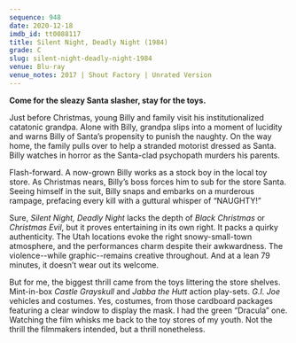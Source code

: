 ```yaml
---
sequence: 948
date: 2020-12-18
imdb_id: tt0088117
title: Silent Night, Deadly Night (1984)
grade: C
slug: silent-night-deadly-night-1984
venue: Blu-ray
venue_notes: 2017 | Shout Factory | Unrated Version
---
```


**Come for the sleazy Santa slasher, stay for the toys.**

<!-- end -->

Just before Christmas, young Billy and family visit his institutionalized catatonic grandpa. Alone with Billy, grandpa slips into a moment of lucidity and warns Billy of Santa’s propensity to punish the naughty. On the way home, the family pulls over to help a stranded motorist dressed as Santa. Billy watches in horror as the Santa-clad psychopath murders his parents.

Flash-forward. A now-grown Billy works as a stock boy in the local toy store. As Christmas nears, Billy’s boss forces him to sub for the store Santa. Seeing himself in the suit, Billy snaps and embarks on a murderous rampage, prefacing every kill with a guttural whisper of “NAUGHTY!”

Sure, _Silent Night, Deadly Night_ lacks the depth of <span data-imdb-id="tt0071222">_Black Christmas_</span> or <span data-imdb-id="tt0081793">_Christmas Evil_</span>, but it proves entertaining in its own right. It packs a quirky authenticity. The Utah locations evoke the right snowy-small-town atmosphere, and the performances charm despite their awkwardness. The violence--while graphic--remains creative throughout. And at a lean 79 minutes, it doesn’t wear out its welcome.

But for me, the biggest thrill came from the toys littering the store shelves. Mint-in-box _Castle Grayskull_ and _Jabba the Hutt_ action play-sets. _G.I. Joe_ vehicles and costumes. Yes, costumes, from those cardboard packages featuring a clear window to display the mask. I had the green “Dracula” one. Watching the film whisks me back to the toy stores of my youth. Not the thrill the filmmakers intended, but a thrill nonetheless.